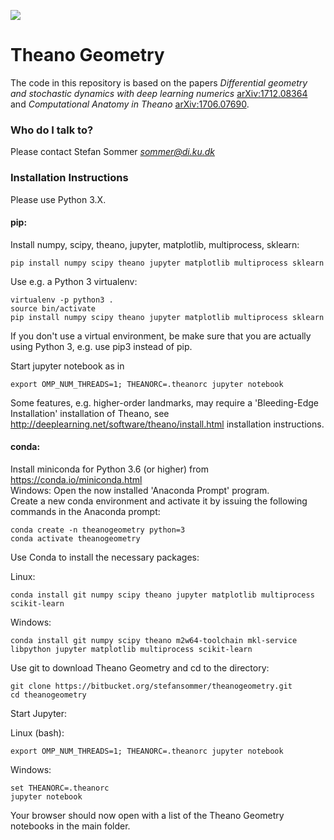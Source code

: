 ![](logo/stocso31s.jpg)

# Theano Geometry #

The code in this repository is based on the papers *Differential geometry and stochastic dynamics with deep learning numerics* [arXiv:1712.08364](https://arxiv.org/abs/1712.08364) and *Computational Anatomy in Theano* [arXiv:1706.07690](https://arxiv.org/abs/1706.07690).

### Who do I talk to? ###

Please contact Stefan Sommer *sommer@di.ku.dk*

### Installation Instructions ###

Please use Python 3.X.

#### pip:
Install numpy, scipy, theano, jupyter, matplotlib, multiprocess, sklearn:
```
pip install numpy scipy theano jupyter matplotlib multiprocess sklearn
```
Use e.g. a Python 3 virtualenv:
```
virtualenv -p python3 .
source bin/activate
pip install numpy scipy theano jupyter matplotlib multiprocess sklearn
```
If you don't use a virtual environment, be make sure that you are actually using Python 3, e.g. use pip3 instead of pip.

Start jupyter notebook as in
```
export OMP_NUM_THREADS=1; THEANORC=.theanorc jupyter notebook
```

Some features, e.g. higher-order landmarks, may require a 'Bleeding-Edge Installation' installation of Theano, see http://deeplearning.net/software/theano/install.html installation instructions.

#### conda:
Install miniconda for Python 3.6 (or higher) from https://conda.io/miniconda.html  
Windows: Open the now installed 'Anaconda Prompt' program.  
Create a new conda environment and activate it by issuing the following commands in the Anaconda prompt:
```
conda create -n theanogeometry python=3
conda activate theanogeometry
```
Use Conda to install the necessary packages:

Linux:
```
conda install git numpy scipy theano jupyter matplotlib multiprocess scikit-learn
```
Windows:
```
conda install git numpy scipy theano m2w64-toolchain mkl-service libpython jupyter matplotlib multiprocess scikit-learn
```
Use git to download Theano Geometry and cd to the directory:
```
git clone https://bitbucket.org/stefansommer/theanogeometry.git
cd theanogeometry
```
Start Jupyter:

Linux (bash):
```
export OMP_NUM_THREADS=1; THEANORC=.theanorc jupyter notebook
```
Windows:
```
set THEANORC=.theanorc 
jupyter notebook
```
Your browser should now open with a list of the Theano Geometry notebooks in the main folder.
